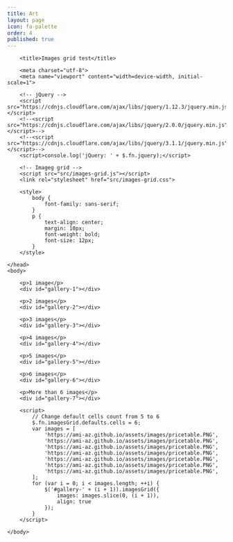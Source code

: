 ```yaml
---
title: Art
layout: page
icon: fa-palette
order: 4
published: true
---
```

<!DOCTYPE html>
<html>
    <head>

        <title>Images grid test</title>

        <meta charset="utf-8">
        <meta name="viewport" content="width=device-width, initial-scale=1">

        <!-- jQuery -->
        <script src="https://cdnjs.cloudflare.com/ajax/libs/jquery/1.12.3/jquery.min.js"></script>
        <!--<script src="https://cdnjs.cloudflare.com/ajax/libs/jquery/2.0.0/jquery.min.js"></script>-->
        <!--<script src="https://cdnjs.cloudflare.com/ajax/libs/jquery/3.1.1/jquery.min.js"></script>-->
        <script>console.log('jQuery: ' + $.fn.jquery);</script>

        <!-- Imageg grid -->
        <script src="src/images-grid.js"></script>
        <link rel="stylesheet" href="src/images-grid.css">

        <style>
            body {
                font-family: sans-serif;
            }
            p {
                text-align: center;
                margin: 10px;
                font-weight: bold;
                font-size: 12px;
            }
        </style>

    </head>
    <body>

        <p>1 image</p>
        <div id="gallery-1"></div>

        <p>2 images</p>
        <div id="gallery-2"></div>

        <p>3 images</p>
        <div id="gallery-3"></div>

        <p>4 images</p>
        <div id="gallery-4"></div>

        <p>5 images</p>
        <div id="gallery-5"></div>

        <p>6 images</p>
        <div id="gallery-6"></div>

        <p>More than 6 images</p>
        <div id="gallery-7"></div>

        <script>
            // Change default cells count from 5 to 6
            $.fn.imagesGrid.defaults.cells = 6;
            var images = [
                'https://ami-az.github.io/assets/images/pricetable.PNG',
                'https://ami-az.github.io/assets/images/pricetable.PNG',
                'https://ami-az.github.io/assets/images/pricetable.PNG',
                'https://ami-az.github.io/assets/images/pricetable.PNG',
                'https://ami-az.github.io/assets/images/pricetable.PNG',
                'https://ami-az.github.io/assets/images/pricetable.PNG',
                'https://ami-az.github.io/assets/images/pricetable.PNG',
            ];
            for (var i = 0; i < images.length; ++i) {
                $('#gallery-' + (i + 1)).imagesGrid({
                    images: images.slice(0, (i + 1)),
                    align: true
                });
            }
        </script>

    </body>
</html>